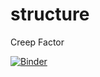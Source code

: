 # structure

Creep Factor

[![Binder](https://mybinder.org/badge_logo.svg)](https://mybinder.org/v2/gh/boomorangutango/structure/main?urlpath=voila%2Frender%2Fcreep_factor_3.ipynb)
